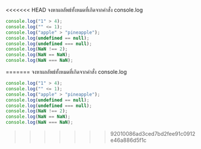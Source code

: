 <<<<<<< HEAD
จงหาผลลัพธ์ทั้งหมดที่เกิดจากคำสั่ง console.log

```js
console.log("1" > 4);
console.log("" <= 1);
console.log("apple" > "pineapple");
console.log(undefined == null);
console.log(undefined === null);
console.log(NaN !== 2);
console.log(NaN == NaN);
console.log(NaN === NaN);
```
=======
จงหาผลลัพธ์ทั้งหมดที่เกิดจากคำสั่ง console.log

```js
console.log("1" > 4);
console.log("" <= 1);
console.log("apple" > "pineapple");
console.log(undefined == null);
console.log(undefined === null);
console.log(NaN !== 2);
console.log(NaN == NaN);
console.log(NaN === NaN);
```
>>>>>>> 92010086ad3ced7bd2fee91c0912e46a886d5f1c
